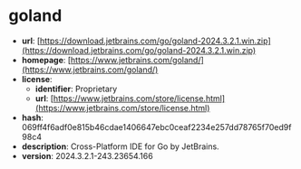 # goland

- **url**: [https://download.jetbrains.com/go/goland-2024.3.2.1.win.zip](https://download.jetbrains.com/go/goland-2024.3.2.1.win.zip)
- **homepage**: [https://www.jetbrains.com/goland/](https://www.jetbrains.com/goland/)
- **license**:
  - **identifier**: Proprietary
  - **url**: [https://www.jetbrains.com/store/license.html](https://www.jetbrains.com/store/license.html)
- **hash**: 069ff4f6adf0e815b46cdae1406647ebc0ceaf2234e257dd78765f70ed9f98c4
- **description**: Cross-Platform IDE for Go by JetBrains.
- **version**: 2024.3.2.1-243.23654.166

